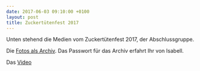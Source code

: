 ```yaml
---
date: 2017-06-03 09:10:00 +0100
layout: post
title: Zuckertütenfest 2017
---
```


Unten stehend die Medien vom Zuckertütenfest 2017, der Abschlussgruppe.

Die [Fotos als Archiv](https://www.dropbox.com/s/tvz8tqxnep88sxl/zuckertuetenfest_2017.zip?dl=0). Das Passwort für das Archiv erfahrt Ihr von Isabell.

Das [Video](https://www.dropbox.com/s/tw32qhkd5xizll1/zuckertuetenfest_2017.mp4?dl=0)
